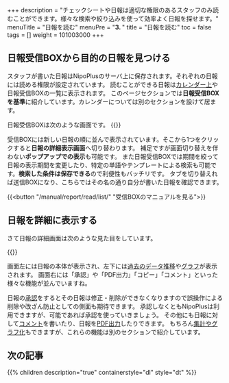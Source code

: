 +++
description = "チェックシートや日報は適切な権限のあるスタッフのみ読むことができます。様々な検索や絞り込みを使って効率よく日報を探せます。"
menuTitle = "日報を読む"
menuPre = "<b>3. </b>"
title = "日報を読む"
toc = false
tags = []
weight = 101003000
+++

## 日報受信BOXから目的の日報を見つける

スタッフが書いた日報はNipoPlusのサーバ上に保存されます。それぞれの日報には読める権限が設定されています。
読むことができる日報は[カレンダー上](/manual/calendar/)や日報受信BOXの一覧に表示されます。
このページセクションでは**日報受信BOXを基準**に紹介しています。カレンダーについては別のセクションを設けて居ます。

日報受信BOXは次のような画面です。
{{<icatch filename="report-box" msg="検索条件保存や 一括CSV出力も可能" title="通常の日報受信BOX" fontsize="30px" alice="ok" >}}

受信BOXには新しい日報の順に並んで表示されています。そこから1つをクリックすると**日報の詳細表示画面**へ切り替わります。
補足ですが画面切り替えを伴わない**ポップアップでの表示**も可能です。
また日報受信BOXでは期間を絞って日報の表示期間を変更したり、特定の単語やテンプレートによる検索も可能です。**検索した条件は保存できる**ので利便性もバッチリです。
タブを切り替えれば送信BOXになり、こちらではその名の通り自分が書いた日報を確認できます。

{{<button "/manual/report/read/list/" "受信BOXのマニュアルを見る">}}

## 日報を詳細に表示する

さて日報の詳細画面は次のような見た目をしています。

{{<icatch filename="report-read" msg="集計やグラフ も同画面に表示可能" title="日報の閲覧画面" fontsize="30px" alice="guide" >}}

画面左には日報の本体が表示され、左下には[過去のデータ推移](/manual/analytics/list/)や[グラフ](/manual/analytics/chart/)が表示されます。
画面右には「承認」や「PDF出力」「コピー」「コメント」といった様々な機能が並んでいますね。

日報の[承認](/manual/report/read/state/)をするとその日報は修正・削除ができなくなりますので誤操作による削除や改ざん防止としての側面も期待できます。
承認しなくともNipoPlusは利用できますが、可能であれば承認を使っていきましょう。
その他にも日報に対して[コメント](/manual/report/read/comment/)を書いたり、日報を[PDF出力](/manual/report/read/pdf/)したりできます。
もちろん[集計やグラフ化](/manual/analytics/)もできますが、これらの機能は別のセクションで紹介しています。

## 次の記事

{{% children description="true" containerstyle="dl" style="dt" %}}
